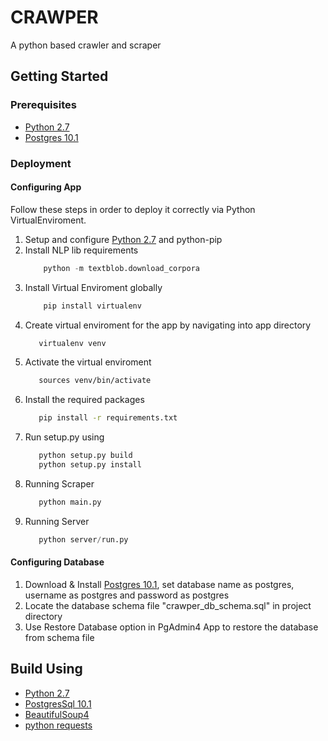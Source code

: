 # CRAWPER
A python based crawler and scraper


## Getting Started
### Prerequisites
* [Python 2.7](https://www.python.org/download/releases/2.7/)
* [Postgres 10.1](https://www.postgresql.org/download/)

### Deployment

#### Configuring App
Follow these steps in order to deploy it correctly via Python VirtualEnviroment.
 1. Setup and configure [Python 2.7](https://www.python.org/download/releases/2.7/) and python-pip
 2. Install NLP lib requirements 
    ```python
        python -m textblob.download_corpora
    ```
 3. Install Virtual Enviroment globally
    ```bash
        pip install virtualenv
    ```
4. Create virtual enviroment for the app by navigating into app directory
    ```bash
       virtualenv venv
    ```
5. Activate the virtual enviroment
    ```bash
       sources venv/bin/activate
    ```
6. Install the required packages
    ```bash
       pip install -r requirements.txt
    ```
7. Run setup.py using
    ```python
       python setup.py build
       python setup.py install
    ```
8. Running Scraper
    ```python
       python main.py
    ```
9. Running Server
    ```python
       python server/run.py
    ```
#### Configuring Database
1. Download & Install [Postgres 10.1](https://www.postgresql.org/download/), set database name as postgres, username as postgres and password as postgres
2. Locate the database schema file "crawper_db_schema.sql" in project directory
3. Use Restore Database option in PgAdmin4 App to restore the database from schema file
    
## Build Using
* [Python 2.7](https://www.python.org/download/releases/2.7/)
* [PostgresSql 10.1](https://www.postgresql.org/download/)
* [BeautifulSoup4](https://www.crummy.com/software/BeautifulSoup/bs4/doc/)
* [python requests](http://docs.python-requests.org/en/master/)
